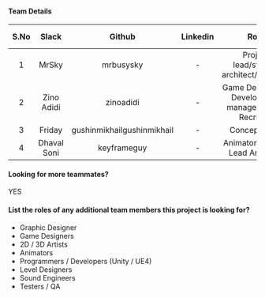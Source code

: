 #### Team Details
| S.No | Slack |   Github  | Linkedin |            Role            | Team Lead |                         Account Number                         |
|:----:|:-----:|:---------:|:--------:|:--------------------------:|-----------|:--------------------------------------------------------------:|
|  1  | MrSky | mrbusysky | - | Project lead/system architect/designer | Yes |fe06754d2dbf23509e975809e9023b620509c1e6618472f16c9659f59e940337|
|  2  | Zino Adidi | zinoadidi | - | Game Developer / Development manager / Lead Recruiter | No |e6877a1a3f9bfbe313c7d2022675c6cf409fcf4eb425793acec4f2d69cb86fcb|
|  3  | Friday | gushinmikhailgushinmikhail | - | Concept artist | No |4ecdfc1d090b7fb33a3a68434ee3dd83a0c18bbe20b8603d8342d66481a8b9a9|
|  4  | Dhaval Soni | keyframeguy | - | Animator/Rigger / Lead Animator | No |09bfea546da126f40a7fb2c6229981894098c4e622768d530432585532e3f359|

#### Looking for more teammates?
YES

#### List the roles of any additional team members this project is looking for?
- Graphic Designer
- Game Designers
- 2D / 3D Artists
- Animators
- Programmers / Developers (Unity / UE4)
- Level Designers
- Sound Engineers
- Testers / QA
